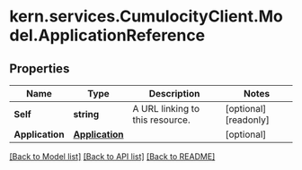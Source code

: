 # kern.services.CumulocityClient.Model.ApplicationReference

## Properties

Name | Type | Description | Notes
------------ | ------------- | ------------- | -------------
**Self** | **string** | A URL linking to this resource. | [optional] [readonly] 
**Application** | [**Application**](Application.md) |  | [optional] 

[[Back to Model list]](../README.md#documentation-for-models) [[Back to API list]](../README.md#documentation-for-api-endpoints) [[Back to README]](../README.md)

